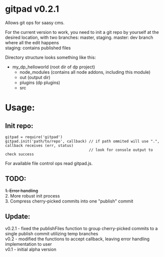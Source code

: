# gitpad v0.2.1

Allows git ops for saasy cms. 

For the current version to work, you need to init a git repo by yourself at the desired location, with two branches: master, staging.
master: dev branch where all the edit happens  
staging: contains published files  

Directory structure looks something like this:  
- my_dp_helloworld (root dir of dp project)  
  - node_modules (contains all node addons, including this module)  
  - out (output dir)  
  - plugins (dp plugins)  
  - src  

# Usage:  

## Init repo:  
    gitpad = require('gitpad')  
    gitpad.init('path/to/repo', callback) // if path ommited will use ".", callback receives (err, status)
                                          // look for console output to check success
  
For available file control ops read gitpad.js.  
  
## TODO:  
~~1. Error handling~~  
2. More robust init process  
3. Compress cherry-picked commits into one "publish" commit  


## Update:
v0.2.1  - fixed the publishFiles function to group cherry-picked commits to a single publish commit utilizing temp branches  
v0.2    - modified the functions to accept callback, leaving error handling implementation to user  
v0.1    - initial alpha version  

